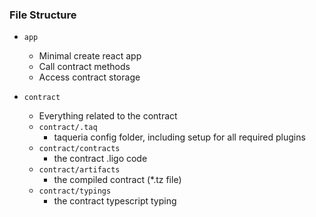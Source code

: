 ### File Structure

- `app`
    
    - Minimal create react app
    - Call contract methods
    - Access contract storage

- `contract`

    - Everything related to the contract
    - `contract/.taq`
        - taqueria config folder, including setup for all required plugins
    - `contract/contracts`
        - the contract .ligo code
    - `contract/artifacts`
        - the compiled contract (*.tz file)
    - `contract/typings`
        - the contract typescript typing


